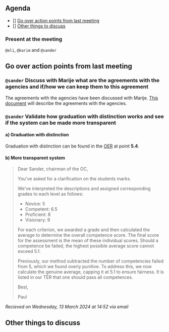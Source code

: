 ## Agenda

- [] [Go over action points from last meeting](#go-over-action-points-from-last-meeting)
- [] [Other things to discuss](#other-things-to-discuss)

### Present at the meeting

`@eli`, `@karim` and `@sander`

## Go over action points from last meeting

### `@sander` Discuss with Marije what are the agreements with the agencies and if/how we can keep them to this agreement

The agreements with the agencies have been discussed with Marije. [This document](/files//MDD-CoachingAgreement.docx) will describe the agreements with the agencies.

### `@sander` Validate how graduation with distinction works and see if the system can be made more transparent

#### a) Graduation with distinction

Graduation with distinction can be found in the [OER](/files/master-digital-design-2023-2024.pdf) at point **5.4**.

#### b) More transparent system

> Dear Sander, chairman of the OC,
>
> You’ve asked for a clarification on the students marks.
>
> We've interpreted the descriptions and assigned corresponding grades to each level as follows:
>
> - Novice: 5
> - Competent: 6.5
> - Proficient: 8
> - Visionary: 9
>
> For each criterion, we awarded a grade and then calculated the average to determine the overall competence score. The final score for the assessment is the mean of these individual scores. Should a competence be failed, the highest possible average score cannot exceed 5.1.
>
> Previously, our method subtracted the number of competencies failed from 5, which we found overly punitive. To address this, we now calculate the genuine average, capping it at 5.1 to ensure fairness. It is listed in our TER that one should pass all competences.
>
> Best,
>
> Paul

<em>Recieved on Wednesday, 13 March 2024 at 14:52 via email</em>

## Other things to discuss
